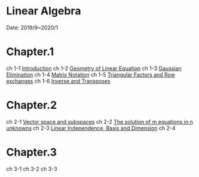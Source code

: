 # Linear Algebra
Date: 2019/9~2020/1
# Chapter.1
ch 1-1 [Introduction](https://g0v.hackmd.io/07dhVXvGTDGG8tc-QWCr4g?view)
ch 1-2 [Geometry of Linear Equation](https://g0v.hackmd.io/rmrPvL-wTkmkgpp4tT2OyA)
ch 1-3 [Gaussian Elimination](https://g0v.hackmd.io/j-fQTjzKTqSFKj_aHVknFQ?view)
ch 1-4 [Matrix Notation](https://g0v.hackmd.io/ujx1rysxRyChze9DvkOprA)
ch 1-5 [Triangular Factors and Row exchanges](https://g0v.hackmd.io/dxolp9bXRPy37Au0vgOyDw?view)
ch 1-6 [Inverse and Transposes](https://g0v.hackmd.io/vurkAkSNSOCTq2HBEGW5vA?view)

# Chapter.2
ch 2-1 [Vector space and subspaces](https://g0v.hackmd.io/M5DIjrERSj2PJz91EfI6IA?view)
ch 2-2 [The solution of m equations in n unknowns](https://g0v.hackmd.io/T6Zw_8c7RxKMefN_5EUfPQ)
ch 2-3 [Linear Independence, Basis and Dimension](https://g0v.hackmd.io/zjdQ_P4QSwyAf0fmts2uSg?view)
ch 2-4

# Chapter.3
ch 3-1
ch 3-2
ch 3-3
